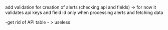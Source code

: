 add validation for creation of alerts (checking api and fields) -> for now it validates api keys and field id only when processing alerts and fetching data

-get rid of API table - > useless
